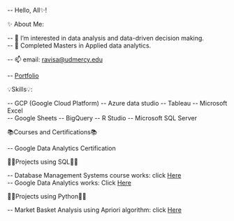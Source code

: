 -- Hello, All✨!  


  ✨ About Me:
  
-- 👀 I’m interested in data analysis and data-driven decision making.  
-- 🌱 Completed Masters in Applied data analytics.  

-- 📫 email: ravisa@udmercy.edu  

-- [Portfolio](https://sites.google.com/view/sarathravi/home?authuser=0)

  💡Skills💡:

-- GCP (Google Cloud Platform)              -- Azure data studio
-- Tableau                                  -- Microsoft Excel  
-- Google Sheets                            -- BigQuery
-- R Studio                                 -- Microsoft SQL Server 
 
 
 📚Courses and Certifications📚

-- Google Data Analytics Certification
 
 👩‍💻Projects using SQL👩‍💻

-- Database Management Systems course works: click [Here](https://github.com/Sarath079/SQL_Queries_Repository/tree/main/DatabaseManagement_using_AzureDataStudio)  
-- Google Data Analytics works: Click [Here](https://github.com/Sarath079/SQL_Queries_Repository/tree/main/Google_data_analytics)  

👩‍💻Projects using Python👩‍💻

-- Market Basket Analysis using Apriori algorithm: click [Here](https://github.com/Sarath079/Market_basket_analysis_using_Apriori_algorithm)  

<!---
Sarath079/Sarath079 is a ✨ special ✨ repository because its `README.md` (this file) appears on your GitHub profile.
You can click the Preview link to take a look at your changes.
--->
